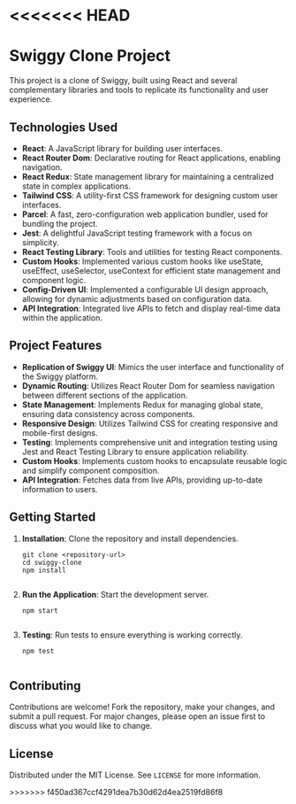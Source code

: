 <<<<<<< HEAD
=======
<h1>Swiggy Clone Project</h1>

  <p>This project is a clone of Swiggy, built using React and several complementary libraries and tools to replicate its functionality and user experience.</p>

  <h2>Technologies Used</h2>
  <ul>
    <li><strong>React</strong>: A JavaScript library for building user interfaces.</li>
    <li><strong>React Router Dom</strong>: Declarative routing for React applications, enabling navigation.</li>
    <li><strong>React Redux</strong>: State management library for maintaining a centralized state in complex applications.</li>
    <li><strong>Tailwind CSS</strong>: A utility-first CSS framework for designing custom user interfaces.</li>
    <li><strong>Parcel</strong>: A fast, zero-configuration web application bundler, used for bundling the project.</li>
    <li><strong>Jest</strong>: A delightful JavaScript testing framework with a focus on simplicity.</li>
    <li><strong>React Testing Library</strong>: Tools and utilities for testing React components.</li>
    <li><strong>Custom Hooks</strong>: Implemented various custom hooks like useState, useEffect, useSelector, useContext for efficient state management and component logic.</li>
    <li><strong>Config-Driven UI</strong>: Implemented a configurable UI design approach, allowing for dynamic adjustments based on configuration data.</li>
    <li><strong>API Integration</strong>: Integrated live APIs to fetch and display real-time data within the application.</li>
  </ul>

  <h2>Project Features</h2>
  <ul>
    <li><strong>Replication of Swiggy UI</strong>: Mimics the user interface and functionality of the Swiggy platform.</li>
    <li><strong>Dynamic Routing</strong>: Utilizes React Router Dom for seamless navigation between different sections of the application.</li>
    <li><strong>State Management</strong>: Implements Redux for managing global state, ensuring data consistency across components.</li>
    <li><strong>Responsive Design</strong>: Utilizes Tailwind CSS for creating responsive and mobile-first designs.</li>
    <li><strong>Testing</strong>: Implements comprehensive unit and integration testing using Jest and React Testing Library to ensure application reliability.</li>
    <li><strong>Custom Hooks</strong>: Implements custom hooks to encapsulate reusable logic and simplify component composition.</li>
    <li><strong>API Integration</strong>: Fetches data from live APIs, providing up-to-date information to users.</li>
  </ul>

  <h2>Getting Started</h2>
  <ol>
    <li><strong>Installation</strong>: Clone the repository and install dependencies.</li>
    <pre><code>git clone &lt;repository-url&gt;
cd swiggy-clone
npm install
    </code></pre>
    <li><strong>Run the Application</strong>: Start the development server.</li>
    <pre><code>npm start
    </code></pre>
    <li><strong>Testing</strong>: Run tests to ensure everything is working correctly.</li>
    <pre><code>npm test
    </code></pre>
  </ol>

  <h2>Contributing</h2>
  <p>Contributions are welcome! Fork the repository, make your changes, and submit a pull request. For major changes, please open an issue first to discuss what you would like to change.</p>

  <h2>License</h2>
  <p>Distributed under the MIT License. See <code>LICENSE</code> for more information.</p>
>>>>>>> f450ad367ccf4291dea7b30d62d4ea2519fd86f8
